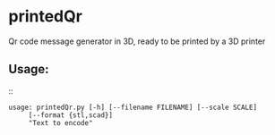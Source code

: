 printedQr
=========

Qr code message generator in 3D, ready to be printed by a 3D printer

Usage:
-------

::

    usage: printedQr.py [-h] [--filename FILENAME] [--scale SCALE]
         [--format {stl,scad}]
         "Text to encode"

